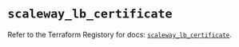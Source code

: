 # `scaleway_lb_certificate`

Refer to the Terraform Registory for docs: [`scaleway_lb_certificate`](https://registry.terraform.io/providers/scaleway/scaleway/2.21.0/docs/resources/lb_certificate).
